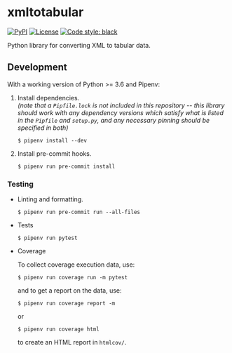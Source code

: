 # xmltotabular

[![PyPI](https://img.shields.io/pypi/v/xmltotabular.svg)](https://pypi.org/project/xmltotabular/)
[![License](https://img.shields.io/github/license/simonwiles/xmltotabular)](https://github.com/simonw/sqlite-utils/blob/main/LICENSE)
[![Code style: black](https://img.shields.io/badge/code%20style-black-000000.svg)](https://github.com/psf/black)

Python library for converting XML to tabular data.

## Development

With a working version of Python >= 3.6 and Pipenv:

1. Install dependencies.  
   _(note that a `Pipfile.lock` is not included in this repository -- this library should work with any dependency versions which satisfy what is listed in the `Pipfile` and `setup.py`, and any necessary pinning should be specified in both)_

   ```
   $ pipenv install --dev
   ```

2. Install pre-commit hooks.
   ```
   $ pipenv run pre-commit install
   ```

### Testing

- Linting and formatting.

  ```
  $ pipenv run pre-commit run --all-files
  ```

- Tests

  ```
  $ pipenv run pytest
  ```

- Coverage

  To collect coverage execution data, use:

  ```
  $ pipenv run coverage run -m pytest
  ```

  and to get a report on the data, use:

  ```
  $ pipenv run coverage report -m
  ```

  or

  ```
  $ pipenv run coverage html
  ```

  to create an HTML report in `htmlcov/`.
